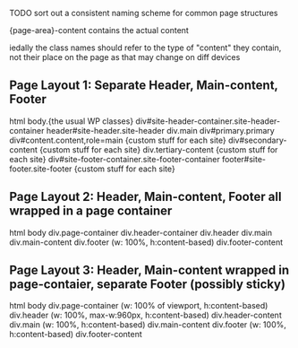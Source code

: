 
TODO
    sort out a consistent naming scheme for common page structures

{page-area}-content contains the actual content


iedally the class names should refer to the type of "content" they contain, not their place on the page as that may change on diff devices

Page Layout 1: Separate Header, Main-content, Footer
----------------------------------------------------

html
    body.{the usual WP classes}
        div#site-header-container.site-header-container
            header#site-header.site-header
        div.main
            div#primary.primary
                div#content.content,role=main
                    {custom stuff for each site}
            div#secondary-content
                {custom stuff for each site}
            div.tertiary-content
                {custom stuff for each site}
        div#site-footer-container.site-footer-container
            footer#site-footer.site-footer
                {custom stuff for each site}


Page Layout 2: Header, Main-content, Footer all wrapped in a page container
----------------------------------------------------

html
    body
        div.page-container
            div.header-container
                div.header
            div.main
                div.main-content
            div.footer (w: 100%, h:content-based)
                div.footer-content


Page Layout 3:  Header, Main-content wrapped in page-contaier, separate Footer (possibly sticky)
----------------------------------------------------

html
    body
        div.page-container (w: 100% of viewport, h:content-based)
            div.header (w: 100%, max-w:960px, h:content-based)
                div.header-content
            div.main (w: 100%, h:content-based)
                div.main-content
        div.footer (w: 100%, h:content-based)
            div.footer-content